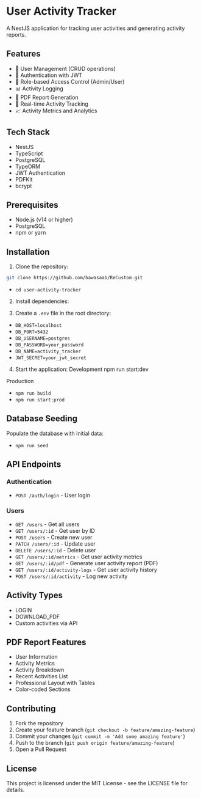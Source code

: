 # User Activity Tracker

A NestJS application for tracking user activities and generating activity reports.

## Features

- 👥 User Management (CRUD operations)
- 🔐 Authentication with JWT
- 👮 Role-based Access Control (Admin/User)
- 📊 Activity Logging
- 📑 PDF Report Generation
- 🔄 Real-time Activity Tracking
- 📈 Activity Metrics and Analytics

## Tech Stack

- NestJS
- TypeScript
- PostgreSQL
- TypeORM
- JWT Authentication
- PDFKit
- bcrypt

## Prerequisites

- Node.js (v14 or higher)
- PostgreSQL
- npm or yarn

## Installation

1. Clone the repository:
```bash
git clone https://github.com/bawasaab/ReCustom.git
```
- `cd user-activity-tracker`


2. Install dependencies:


3. Create a `.env` file in the root directory:
- `DB_HOST=localhost`
- `DB_PORT=5432`
- `DB_USERNAME=postgres`
- `DB_PASSWORD=your_password`
- `DB_NAME=activity_tracker`
- `JWT_SECRET=your_jwt_secret`

4. Start the application:
Development
npm run start:dev

Production
- `npm run build`
- `npm run start:prod`


## Database Seeding

Populate the database with initial data:
- `npm run seed`


## API Endpoints

### Authentication
- `POST /auth/login` - User login

### Users
- `GET /users` - Get all users
- `GET /users/:id` - Get user by ID
- `POST /users` - Create new user
- `PATCH /users/:id` - Update user
- `DELETE /users/:id` - Delete user
- `GET /users/:id/metrics` - Get user activity metrics
- `GET /users/:id/pdf` - Generate user activity report (PDF)
- `GET /users/:id/activity-logs` - Get user activity history
- `POST /users/:id/activity` - Log new activity

## Activity Types

- LOGIN
- DOWNLOAD_PDF
- Custom activities via API

## PDF Report Features

- User Information
- Activity Metrics
- Activity Breakdown
- Recent Activities List
- Professional Layout with Tables
- Color-coded Sections

## Contributing

1. Fork the repository
2. Create your feature branch (`git checkout -b feature/amazing-feature`)
3. Commit your changes (`git commit -m 'Add some amazing feature'`)
4. Push to the branch (`git push origin feature/amazing-feature`)
5. Open a Pull Request

## License

This project is licensed under the MIT License - see the LICENSE file for details.
